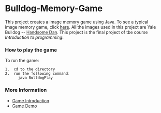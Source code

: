 # Bulldog-Memory-Game
This project creates a image memory game using Java. To see a typical image memory game, click [here](http://www.web-games-online.com/memory/). All the images used in this project are Yale Bulldog -- [Handsome Dan](https://en.wikipedia.org/wiki/Handsome_Dan). This project is the final project of tbe course _Introduction_ _to_ _programming_. 
    


### How to play the game 
To run the game: 
``` 
1.  cd to the directory
2.  run the following command: 
      java BulldogPlay
```

### More Information
   
   * [Game Introduction](https://github.com/al825/Bulldag-Memory-Game/blob/master/GameRules.txt)
   * [Game Demo](https://www.youtube.com/watch?v=eM75cXaEN5s&feature=youtu.be)

    



